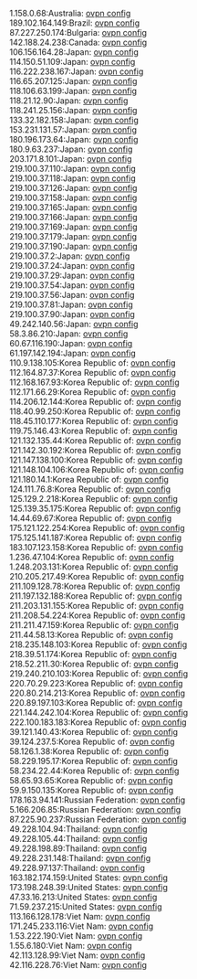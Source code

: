 1.158.0.68:Australia: [ovpn config](vpn/1_158_0_68.ovpn)  
189.102.164.149:Brazil: [ovpn config](vpn/189_102_164_149.ovpn)  
87.227.250.174:Bulgaria: [ovpn config](vpn/87_227_250_174.ovpn)  
142.188.24.238:Canada: [ovpn config](vpn/142_188_24_238.ovpn)  
106.156.164.28:Japan: [ovpn config](vpn/106_156_164_28.ovpn)  
114.150.51.109:Japan: [ovpn config](vpn/114_150_51_109.ovpn)  
116.222.238.167:Japan: [ovpn config](vpn/116_222_238_167.ovpn)  
116.65.207.125:Japan: [ovpn config](vpn/116_65_207_125.ovpn)  
118.106.63.199:Japan: [ovpn config](vpn/118_106_63_199.ovpn)  
118.21.12.90:Japan: [ovpn config](vpn/118_21_12_90.ovpn)  
118.241.25.156:Japan: [ovpn config](vpn/118_241_25_156.ovpn)  
133.32.182.158:Japan: [ovpn config](vpn/133_32_182_158.ovpn)  
153.231.131.57:Japan: [ovpn config](vpn/153_231_131_57.ovpn)  
180.196.173.64:Japan: [ovpn config](vpn/180_196_173_64.ovpn)  
180.9.63.237:Japan: [ovpn config](vpn/180_9_63_237.ovpn)  
203.171.8.101:Japan: [ovpn config](vpn/203_171_8_101.ovpn)  
219.100.37.110:Japan: [ovpn config](vpn/219_100_37_110.ovpn)  
219.100.37.118:Japan: [ovpn config](vpn/219_100_37_118.ovpn)  
219.100.37.126:Japan: [ovpn config](vpn/219_100_37_126.ovpn)  
219.100.37.158:Japan: [ovpn config](vpn/219_100_37_158.ovpn)  
219.100.37.165:Japan: [ovpn config](vpn/219_100_37_165.ovpn)  
219.100.37.166:Japan: [ovpn config](vpn/219_100_37_166.ovpn)  
219.100.37.169:Japan: [ovpn config](vpn/219_100_37_169.ovpn)  
219.100.37.179:Japan: [ovpn config](vpn/219_100_37_179.ovpn)  
219.100.37.190:Japan: [ovpn config](vpn/219_100_37_190.ovpn)  
219.100.37.2:Japan: [ovpn config](vpn/219_100_37_2.ovpn)  
219.100.37.24:Japan: [ovpn config](vpn/219_100_37_24.ovpn)  
219.100.37.29:Japan: [ovpn config](vpn/219_100_37_29.ovpn)  
219.100.37.54:Japan: [ovpn config](vpn/219_100_37_54.ovpn)  
219.100.37.56:Japan: [ovpn config](vpn/219_100_37_56.ovpn)  
219.100.37.81:Japan: [ovpn config](vpn/219_100_37_81.ovpn)  
219.100.37.90:Japan: [ovpn config](vpn/219_100_37_90.ovpn)  
49.242.140.56:Japan: [ovpn config](vpn/49_242_140_56.ovpn)  
58.3.86.210:Japan: [ovpn config](vpn/58_3_86_210.ovpn)  
60.67.116.190:Japan: [ovpn config](vpn/60_67_116_190.ovpn)  
61.197.142.194:Japan: [ovpn config](vpn/61_197_142_194.ovpn)  
110.9.138.105:Korea Republic of: [ovpn config](vpn/110_9_138_105.ovpn)  
112.164.87.37:Korea Republic of: [ovpn config](vpn/112_164_87_37.ovpn)  
112.168.167.93:Korea Republic of: [ovpn config](vpn/112_168_167_93.ovpn)  
112.171.66.29:Korea Republic of: [ovpn config](vpn/112_171_66_29.ovpn)  
114.206.12.144:Korea Republic of: [ovpn config](vpn/114_206_12_144.ovpn)  
118.40.99.250:Korea Republic of: [ovpn config](vpn/118_40_99_250.ovpn)  
118.45.110.177:Korea Republic of: [ovpn config](vpn/118_45_110_177.ovpn)  
119.75.146.43:Korea Republic of: [ovpn config](vpn/119_75_146_43.ovpn)  
121.132.135.44:Korea Republic of: [ovpn config](vpn/121_132_135_44.ovpn)  
121.142.30.192:Korea Republic of: [ovpn config](vpn/121_142_30_192.ovpn)  
121.147.138.100:Korea Republic of: [ovpn config](vpn/121_147_138_100.ovpn)  
121.148.104.106:Korea Republic of: [ovpn config](vpn/121_148_104_106.ovpn)  
121.180.14.1:Korea Republic of: [ovpn config](vpn/121_180_14_1.ovpn)  
124.111.76.8:Korea Republic of: [ovpn config](vpn/124_111_76_8.ovpn)  
125.129.2.218:Korea Republic of: [ovpn config](vpn/125_129_2_218.ovpn)  
125.139.35.175:Korea Republic of: [ovpn config](vpn/125_139_35_175.ovpn)  
14.44.69.67:Korea Republic of: [ovpn config](vpn/14_44_69_67.ovpn)  
175.121.122.254:Korea Republic of: [ovpn config](vpn/175_121_122_254.ovpn)  
175.125.141.187:Korea Republic of: [ovpn config](vpn/175_125_141_187.ovpn)  
183.107.123.158:Korea Republic of: [ovpn config](vpn/183_107_123_158.ovpn)  
1.236.47.104:Korea Republic of: [ovpn config](vpn/1_236_47_104.ovpn)  
1.248.203.131:Korea Republic of: [ovpn config](vpn/1_248_203_131.ovpn)  
210.205.217.49:Korea Republic of: [ovpn config](vpn/210_205_217_49.ovpn)  
211.109.128.78:Korea Republic of: [ovpn config](vpn/211_109_128_78.ovpn)  
211.197.132.188:Korea Republic of: [ovpn config](vpn/211_197_132_188.ovpn)  
211.203.131.155:Korea Republic of: [ovpn config](vpn/211_203_131_155.ovpn)  
211.208.54.224:Korea Republic of: [ovpn config](vpn/211_208_54_224.ovpn)  
211.211.47.159:Korea Republic of: [ovpn config](vpn/211_211_47_159.ovpn)  
211.44.58.13:Korea Republic of: [ovpn config](vpn/211_44_58_13.ovpn)  
218.235.148.103:Korea Republic of: [ovpn config](vpn/218_235_148_103.ovpn)  
218.39.51.174:Korea Republic of: [ovpn config](vpn/218_39_51_174.ovpn)  
218.52.211.30:Korea Republic of: [ovpn config](vpn/218_52_211_30.ovpn)  
219.240.210.103:Korea Republic of: [ovpn config](vpn/219_240_210_103.ovpn)  
220.70.29.223:Korea Republic of: [ovpn config](vpn/220_70_29_223.ovpn)  
220.80.214.213:Korea Republic of: [ovpn config](vpn/220_80_214_213.ovpn)  
220.89.197.103:Korea Republic of: [ovpn config](vpn/220_89_197_103.ovpn)  
221.144.242.104:Korea Republic of: [ovpn config](vpn/221_144_242_104.ovpn)  
222.100.183.183:Korea Republic of: [ovpn config](vpn/222_100_183_183.ovpn)  
39.121.140.43:Korea Republic of: [ovpn config](vpn/39_121_140_43.ovpn)  
39.124.237.5:Korea Republic of: [ovpn config](vpn/39_124_237_5.ovpn)  
58.126.1.38:Korea Republic of: [ovpn config](vpn/58_126_1_38.ovpn)  
58.229.195.17:Korea Republic of: [ovpn config](vpn/58_229_195_17.ovpn)  
58.234.22.44:Korea Republic of: [ovpn config](vpn/58_234_22_44.ovpn)  
58.65.93.65:Korea Republic of: [ovpn config](vpn/58_65_93_65.ovpn)  
59.9.150.135:Korea Republic of: [ovpn config](vpn/59_9_150_135.ovpn)  
178.163.94.141:Russian Federation: [ovpn config](vpn/178_163_94_141.ovpn)  
5.166.206.85:Russian Federation: [ovpn config](vpn/5_166_206_85.ovpn)  
87.225.90.237:Russian Federation: [ovpn config](vpn/87_225_90_237.ovpn)  
49.228.104.94:Thailand: [ovpn config](vpn/49_228_104_94.ovpn)  
49.228.105.44:Thailand: [ovpn config](vpn/49_228_105_44.ovpn)  
49.228.198.89:Thailand: [ovpn config](vpn/49_228_198_89.ovpn)  
49.228.231.148:Thailand: [ovpn config](vpn/49_228_231_148.ovpn)  
49.228.97.137:Thailand: [ovpn config](vpn/49_228_97_137.ovpn)  
163.182.174.159:United States: [ovpn config](vpn/163_182_174_159.ovpn)  
173.198.248.39:United States: [ovpn config](vpn/173_198_248_39.ovpn)  
47.33.16.213:United States: [ovpn config](vpn/47_33_16_213.ovpn)  
71.59.237.215:United States: [ovpn config](vpn/71_59_237_215.ovpn)  
113.166.128.178:Viet Nam: [ovpn config](vpn/113_166_128_178.ovpn)  
171.245.233.116:Viet Nam: [ovpn config](vpn/171_245_233_116.ovpn)  
1.53.222.190:Viet Nam: [ovpn config](vpn/1_53_222_190.ovpn)  
1.55.6.180:Viet Nam: [ovpn config](vpn/1_55_6_180.ovpn)  
42.113.128.99:Viet Nam: [ovpn config](vpn/42_113_128_99.ovpn)  
42.116.228.76:Viet Nam: [ovpn config](vpn/42_116_228_76.ovpn)  
